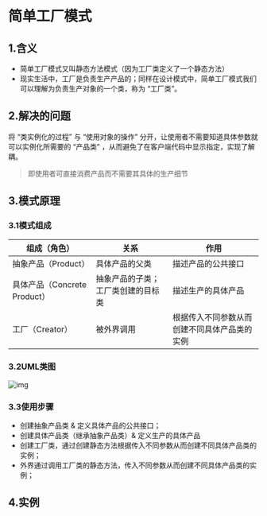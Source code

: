 # 简单工厂模式

## 1.含义

- 简单工厂模式又叫静态方法模式（因为工厂类定义了一个静态方法）
- 现实生活中，工厂是负责生产产品的；同样在设计模式中，简单工厂模式我们可以理解为负责生产对象的一个类，称为 “工厂类”。

## 2.解决的问题

将 “类实例化的过程” 与  “使用对象的操作” 分开，让使用者不需要知道具体参数就可以实例化所需要的 “产品类” ，从而避免了在客户端代码中显示指定，实现了解耦。

> 即使用者可直接消费产品而不需要其具体的生产细节

## 3.模式原理

### 3.1模式组成
 **组成（角色）**             | **关系**                           | **作用**                                     
 ---------------------------- | ---------------------------------- | -------------------------------------------- 
 抽象产品（Product）          | 具体产品的父类                     | 描述产品的公共接口                           
 具体产品（Concrete Product） | 抽象产品的子类；工厂类创建的目标类 | 描述生产的具体产品                           
 工厂（Creator）              | 被外界调用                         | 根据传入不同参数从而创建不同具体产品类的实例 

### 3.2UML类图

![img](https://note.youdao.com/yws/public/resource/e5ee69876f11bc00c4c23a4f73ce2430/xmlnote/75214AB9E05B4FFB88BFA5FE4973E1D7/9958)

### 3.3使用步骤

- 创建抽象产品类 & 定义具体产品的公共接口；
- 创建具体产品类（继承抽象产品类）& 定义生产的具体产品
- 创建工厂类，通过创建静态方法根据传入不同参数从而创建不同具体产品类的实例；
- 外界通过调用工厂类的静态方法，传入不同参数从而创建不同具体产品类的实例；

## 4.实例

